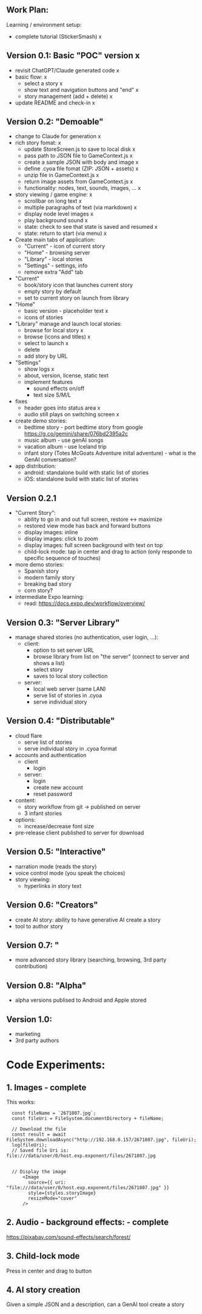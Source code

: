 Work Plan:
----------

Learning / environment setup:

- complete tutorial (StickerSmash) x

## Version 0.1: Basic "POC" version x
- revisit ChatGPT/Claude generated code x
- basic flow: x
   - select a story x
   - show text and navigation buttons and "end" x
   - story management (add + delete) x
- update README and check-in x

## Version 0.2: "Demoable"
- change to Claude for generation x
- rich story fomat: x
   - update StoreScreen.js to save to local disk x
   - pass path to JSON file to GameContext.js x
   - create a sample JSON with body and image x
   - define .cyoa file fomat (ZIP: JSON + assets) x
   - unzip file in GameContext.js x
   - return image assets from GameContext.js x
   - functionality: nodes, text, sounds, images, ... x
- story viewing / game engine: x
   - scrollbar on long text x
   - multiple paragraphs of text (via markdown) x
   - display node level images x
   - play background sound x
   - state: check to see that state is saved and resumed x
   - state: return to start (via menu) x
- Create main tabs of application:
   - "Current" - icon of current story
   - "Home" - browsing server 
   - "Library" - local stories 
   - "Settings" - settings, info
   - remove extra "Add" tab
- "Current"
   - book/story icon that launches current story
   - empty story by default
   - set to current story on launch from library
- "Home"
   - basic version - placeholder text x
   - icons of stories
- "Library" manage and launch local stories:
   - browse for local story x
   - browse (icons and titles) x
   - select to launch x
   - delete
   - add story by URL
- "Settings"
   - show logs x
   - about, version, license, static text
   - implement features
      - sound effects on/off
      - text size S/M/L
- fixes
   - header goes into status area x
   - audio still plays on switching screen x
- create demo stories:
   - bedtime story - port bedtime story from google https://g.co/gemini/share/076bd2395a2c
   - music album - use genAI songs
   - vacation album - use Iceland trip
   - infant story (Totes McGoats Adventure inital adventure) - what is the GenAI conversation?
- app distribution:
   - android: standalone build with static list of stories
   - iOS: standalone build with static list of stories


## Version 0.2.1

- "Current Story":
   - ability to go in and out full screen, restore <-> maximize
   - restored view mode has back and forward buttons
   - display images: inline
   - display images: click to zoom
   - display images: full screen background with text on top
   - child-lock mode: tap in center and drag to action (only responde to specific sequence of touches)
- more demo stories:
   - Spanish story
   - modern family story
   - breaking bad story
   - corn story?
- intermediate Expo learning:
   - read: https://docs.expo.dev/workflow/overview/

## Version 0.3: "Server Library"
- manage shared stories (no authentication, user login, ...):
   - client:
      - option to set server URL
      - browse library from list on "the server" (connect to server and shows a list)
      - select story
      - saves to local story collection
   - server:
      - local web server (same LAN)
      - serve list of stories in .cyoa
      - serve individual story

## Version 0.4: "Distributable"
- cloud flare
   - serve list of stories
   - serve individual story in .cyoa format
- accounts and authentication
    - client
      - login
    - server:
      - login
      - create new account
      - reset password
- content:
   - story workflow from git -> published on server
   - 3 infant stories
- options:
   - increase/decrease font size
- pre-release client published to server for download

## Version 0.5: "Interactive"
- narration mode (reads the story)
- voice control mode (you speak the choices)
- story viewing:
   - hyperlinks in story text

## Version 0.6: "Creators"
- create AI story: ability to have generative AI create a story
- tool to author story

## Version 0.7: "
- more advanced story library (searching, browsing, 3rd party contribution)

## Version 0.8: "Alpha"
- alpha versions publised to Android and Apple stored

## Version 1.0:
- marketing
- 3rd party authors




# Code Experiments:

## 1. Images - complete

This works:

      const fileName = `2671807.jpg`;
      const fileUri = FileSystem.documentDirectory + fileName;

      // Download the file
      const result = await FileSystem.downloadAsync("http://192.168.0.157/2671807.jpg", fileUri);
      log(fileUri);      
      // Saved file Uri is: file:///data/user/0/host.exp.exponent/files/2671807.jpg


      // Display the image
          <Image
            source={{ uri: "file:///data/user/0/host.exp.exponent/files/2671807.jpg" }}
            style={styles.storyImage}
            resizeMode="cover"
          />


## 2. Audio - background effects: - complete

https://pixabay.com/sound-effects/search/forest/

## 3. Child-lock mode

Press in center and drag to button

## 4. AI story creation

Given a simple JSON and a description, can a GenAI tool create a story
